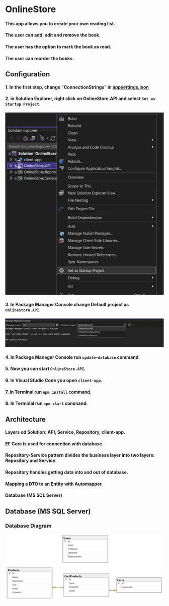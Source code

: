 # OnlineStore

#### This app allows you to create your own reading list. 
#### The user can add, edit and remove the book.
#### The user has the option to mark the book as read.
#### The user can reorder the books.

## Configuration
#### 1. In the first step, change "ConnectionStrings" in [appsettings.json](https://github.com/jarekblady/OnlineStore/blob/master/OnlineStore.API/appsettings.json)
#### 2. in Solution Explorer, right click on OnlineStore.API and select `Set as Startup Project`.
![Startup Project](https://github.com/jarekblady/OnlineStore/blob/master/StartupProject.PNG)
#### 3. In Package Manager Console change Default project as `OnlineStore.API`.
![Package Manager Console](https://github.com/jarekblady/OnlineStore/blob/master/PackageManagerConsole.PNG)
#### 4. In Package Manager Console run `update-database` command
#### 5. Now you can start `OnlineStore.API`.
#### 6. In Visual Studio Code you open `client-app`.
#### 7. In Terminal run `npm install` command.
#### 8. In Terminal run `npm start` command.

## Architecture

#### Layers od Solution: API, Service, Repository, client-app. 
#### EF Core is used for connection with database.
#### Repository-Service pattern divides the business layer into two layers: Repository and Service.
#### Repository handles getting data into and out of database.
#### Mapping a DTO to an Entity with Automapper.
#### Database (MS SQL Server)

## Database (MS SQL Server)
### Database Diagram
![Database Diagram](https://github.com/jarekblady/OnlineStore/blob/master/DatabaseDiagram.PNG)